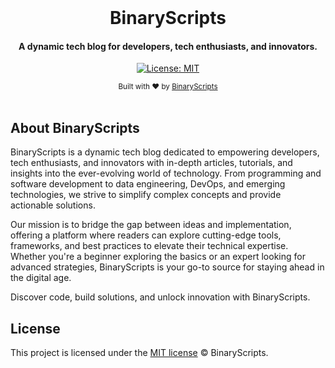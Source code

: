 <div align="center">
  <br>
  <h1>BinaryScripts</h1>

</div>

<h4 align="center">
  A dynamic tech blog for developers, tech enthusiasts, and innovators.
</h4>

<p align="center">

  <a href="https://opensource.org/licenses/MIT">
    <img src="https://img.shields.io/badge/License-MIT-brightgreen.svg"
      alt="License: MIT" />
  </a>
</p>

<div align="center">
  <sub>Built with ❤︎ by
  <a href="https://github.com/BinaryScripts">BinaryScripts</a>
  </sub>
</div>

<br>

## About BinaryScripts

BinaryScripts is a dynamic tech blog dedicated to empowering developers, tech enthusiasts, and innovators with in-depth articles, tutorials, and insights into the ever-evolving world of technology. From programming and software development to data engineering, DevOps, and emerging technologies, we strive to simplify complex concepts and provide actionable solutions.

Our mission is to bridge the gap between ideas and implementation, offering a platform where readers can explore cutting-edge tools, frameworks, and best practices to elevate their technical expertise. Whether you're a beginner exploring the basics or an expert looking for advanced strategies, BinaryScripts is your go-to source for staying ahead in the digital age.

Discover code, build solutions, and unlock innovation with BinaryScripts.

## License

This project is licensed under the [MIT license](https://opensource.org/licenses/MIT) © BinaryScripts.
